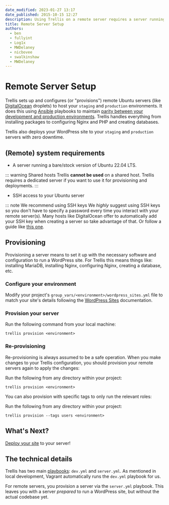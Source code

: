 ```yaml
---
date_modified: 2023-01-27 13:17
date_published: 2015-10-15 12:27
description: Using Trellis on a remote server requires a server running a bare/stock version of Ubuntu 22.04 LTS. You can't run Trellis on a shared host.
title: Remote Server Setup
authors:
  - ben
  - fullyint
  - Log1x
  - MWDelaney
  - nicbovee
  - swalkinshaw
  - MWDelaney
---
```


# Remote Server Setup

Trellis sets up and configures (or "provisions") remote Ubuntu servers (like [DigitalOcean](https://digitalocean.com) droplets) to host your `staging` and `production` environments. It does this using [Ansible](https://www.ansible.com/) playbooks to maintain [parity between your development and production environments](https://roots.io/twelve-factor-10-dev-prod-parity/). Trellis handles everything from installing packages to configuring Nginx and PHP and creating databases.

Trellis also deploys your WordPress site to your `staging` and `production` servers with zero downtime.

## (Remote) system requirements

* A server running a bare/stock version of Ubuntu 22.04 LTS.

::: warning Shared hosts
Trellis **cannot be used** on a shared host. Trellis requires a dedicated server if you want to use it for provisioning and deployments.
:::

* SSH access to your Ubuntu server

::: note We recommend using SSH keys
We *highly* suggest using SSH keys so you don't have to specify a password every time you interact with your remote server(s). Many hosts like DigitalOcean offer to automatically add your SSH key when creating a server so take advantage of that. Or follow a guide like [this one](https://www.digitalocean.com/community/tutorials/how-to-set-up-ssh-keys--2).

## Provisioning

Provisioning a server means to set it up with the necessary software and configuration to run a WordPress site. For Trellis this means things like: installing MariaDB, installing Nginx, configuring Nginx, creating a database, etc.

### Configure your environment

Modify your project's `group_vars/<environment>/wordpress_sites.yml` file to match your site's details following the [WordPress Sites](/trellis/docs/wordpress-sites/) documentation.

### Provision your server

Run the following command from your local machine:


```shell
trellis provision <environment>
```

### Re-provisioning

Re-provisioning is always assumed to be a safe operation. When you make changes to your Trellis configuration, you should provision your remote servers again to apply the changes:

Run the following from any directory within your project:

```shell
trellis provision <environment>
```

You can also provision with specific tags to only run the relevant roles:

Run the following from any directory within your project:

```shell
trellis provision --tags users <environment>
```

## What's Next?

[Deploy your site](/trellis/docs/deployments/) to your server!


## The technical details

Trellis has two main [playbooks](https://docs.ansible.com/ansible/latest/user_guide/playbooks_intro.html): `dev.yml` and `server.yml`. As mentioned in local development, Vagrant automatically runs the `dev.yml` playbook for us.

For remote servers, you provision a server via the `server.yml` playbook. This leaves you with a server *prepared* to run a WordPress site, but without the actual codebase yet.
